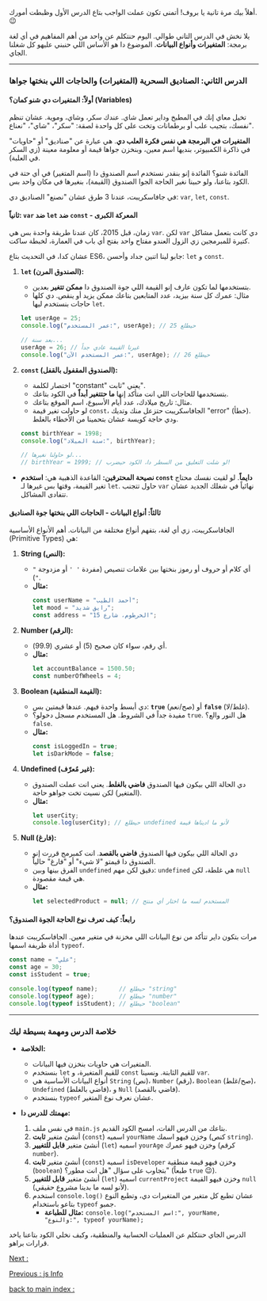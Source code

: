 أهلاً بيك مرة تانية يا بروف\! أتمنى تكون عملت الواجب بتاع الدرس الأول وظبطت أمورك. 😉

يلا نخش في الدرس التاني طوالي. اليوم حنتكلم عن واحد من أهم المفاهيم في أي لغة برمجة: **المتغيرات وأنواع البيانات**. الموضوع دا هو الأساس اللي حنبني عليهو كل شغلنا الجاي.

-----

### **الدرس الثاني: الصناديق السحرية (المتغيرات) والحاجات اللي بنختها جواها**

#### **أولاً: المتغيرات دي شنو كمان؟ (Variables)**

تخيل معاي إنك في المطبخ وداير تعمل شاي. عندك سكر، وشاي، وموية. عشان تنظم نفسك، بتجيب علب أو برطمانات وتخت على كل واحدة لصقة: "سكر"، "شاي"، "نعناع".

**المتغيرات في البرمجة هي نفس فكرة العلب دي**. هي عبارة عن "صناديق" أو "حاويات" في ذاكرة الكمبيوتر، بنديها اسم معين، وبنخزن جواها قيمة أو معلومة معينة (زي السكر في العلبة).

الفائدة شنو؟ الفائدة إنو بنقدر نستخدم اسم الصندوق دا (اسم المتغير) في أي حتة في الكود بتاعنا، ولو حبينا نغير الحاجة الجوا الصندوق (القيمة)، بنغيرها في مكان واحد بس.

في جافاسكريبت، عندنا 3 طرق عشان "نصنع" الصناديق دي: `var`, `let`, `const`.

#### **ثانياً: `var` ضد `let` ضد `const` - المعركة الكبرى**

زمان، قبل 2015، كان عندنا طريقة واحدة بس هي `var`. لكن `var` دي كانت بتعمل مشاكل كتيرة للمبرمجين زي الزول العندو مفتاح واحد بفتح أي باب في العمارة، لخبطة ساكت.

عشان كدا، في التحديث بتاع ES6، جابو لينا اتنين جداد وأحسن: `let` و `const`.

1.  **`let` (الصندوق المرن):**

      * بتستخدمها لما تكون عارف إنو القيمة اللي جوة الصندوق دا **ممكن تتغير** بعدين.
      * مثال: عمرك كل سنة بيزيد، عدد المتابعين بتاعك ممكن يزيد أو ينقص. دي كلها حاجات بنستخدم ليها `let`.

    <!-- end list -->

    ```javascript
    let userAge = 25;
    console.log("عمر المستخدم:", userAge); // حيطلع 25

    // بعد سنة...
    userAge = 26; // غيرنا القيمة عادي جداً
    console.log("عمر المستخدم الآن:", userAge); // حيطلع 26
    ```

2.  **`const` (الصندوق المقفول بالقفل):**

      * اختصار لكلمة "constant" يعني "ثابت".
      * بتستخدمها للحاجات اللي انت متأكد إنها **ما حتتغير أبداً** في الكود بتاعك.
      * مثال: تاريخ ميلادك، عدد أيام الأسبوع، اسم الموقع بتاعك.
      * لو حاولت تغير قيمة `const`، الجافاسكريبت حتزعل منك وتديك "error" (خطأ). ودي حاجة كويسة عشان بتحمينا من الأخطاء بالغلط.

    <!-- end list -->

    ```javascript
    const birthYear = 1998;
    console.log("سنة الميلاد:", birthYear);

    // لو حاولنا نغيرها...
    // birthYear = 1999; // لو شلت التعليق من السطر دا، الكود حيضرب!
    ```

<!-- end list -->

  * **نصيحة المحترفين:** القاعدة الذهبية هي: **استخدم `const` دايماً**. لو لقيت نفسك محتاج تغير القيمة، وقتها بس غيرها لـ `let`. حاول تتجنب `var` نهائياً في شغلك الجديد عشان تتفادى المشاكل.

#### **ثالثاً: أنواع البيانات - الحاجات اللي بنختها جوة الصناديق**

الجافاسكريبت، زي أي لغة، بتفهم أنواع مختلفة من البيانات. أهم الأنواع الأساسية (Primitive Types) هي:

1.  **String (النص):**

      * أي كلام أو حروف أو رموز بنختها بين علامات تنصيص (مفردة `' '` أو مزدوجة `" "`).
      * **مثال:**
        ```javascript
        const userName = "أحمد الطيب";
        let mood = "رايق شديد";
        const address = "الخرطوم، شارع 15";
        ```

2.  **Number (الرقم):**

      * أي رقم، سواء كان صحيح (5) أو عشري (99.9).
      * **مثال:**
        ```javascript
        let accountBalance = 1500.50;
        const numberOfWheels = 4;
        ```

3.  **Boolean (القيمة المنطقية):**

      * دي أبسط واحدة فيهم. عندها قيمتين بس: **`true`** (صح/نعم) أو **`false`** (غلط/لا).
      * مفيدة جداً في الشروط. هل المستخدم مسجل دخولو؟ `true`. هل النور والع؟ `false`.
      * **مثال:**
        ```javascript
        const isLoggedIn = true;
        let isDarkMode = false;
        ```

4.  **Undefined (غير مُعرّف):**

      * دي الحالة اللي بيكون فيها الصندوق **فاضي بالغلط**. يعني انت عملت الصندوق (المتغير) لكن نسيت تخت جواهو حاجة.
      * **مثال:**
        ```javascript
        let userCity;
        console.log(userCity); // حيطلع undefined لأنو ما اديناها قيمة
        ```

5.  **Null (فارغ):**

      * دي الحالة اللي بيكون فيها الصندوق **فاضي بالقصد**. انت كمبرمج قررت إنو الصندوق دا قيمتو "لا شيء" أو "فارغ" حالياً.
      * الفرق بينها وبين `undefined` دقيق لكن مهم: `undefined` هي غلطة، لكن `null` هي قيمة مقصودة.
      * **مثال:**
        ```javascript
        let selectedProduct = null; // المستخدم لسه ما اختار أي منتج
        ```

#### **رابعاً: كيف تعرف نوع الحاجة الجوة الصندوق؟**

مرات بتكون داير تتأكد من نوع البيانات اللي مخزنة في متغير معين. الجافاسكريبت عندها أداة ظريفة اسمها `typeof`.

```javascript
const name = "علي";
const age = 30;
const isStudent = true;

console.log(typeof name);      // حيطلع "string"
console.log(typeof age);       // حيطلع "number"
console.log(typeof isStudent); // حيطلع "boolean"
```

-----

### **خلاصة الدرس ومهمة بسيطة ليك**

  * **الخلاصة:**

      * المتغيرات هي حاويات بنخزن فيها البيانات.
      * بنستخدم `let` للقيم المتغيرة، و `const` للقيم الثابتة. ونسينا `var`.
      * أنواع البيانات الأساسية هي `String` (نص)، `Number` (رقم)، `Boolean` (صح/غلط)، `Undefined` (فاضي بالغلط)، و `Null` (فاضي بالقصد).
      * بنستخدم `typeof` عشان نعرف نوع المتغير.

  * **مهمتك للدرس دا:**

    1.  في نفس ملف `main.js` بتاعك من الدرس الفات، امسح الكود القديم.
    2.  أنشئ متغير **ثابت** (`const`) اسميه `yourName` وخزن فيهو اسمك (كنص `string`).
    3.  أنشئ متغير **قابل للتغيير** (`let`) اسميه `yourAge` وخزن فيهو عمرك (كرقم `number`).
    4.  أنشئ متغير **ثابت** (`const`) اسميه `isDeveloper` وخزن فيهو قيمة منطقية (`boolean`) بتجاوب على سؤال "هل انت مطور؟" (طبعاً `true` 😉).
    5.  أنشئ متغير **قابل للتغيير** (`let`) اسميه `currentProject` وخزن فيهو القيمة `null` (لأنو لسه ما بدينا مشروع حقيقي).
    6.  استخدم `console.log()` عشان تطبع كل متغير من المتغيرات دي، وتطبع النوع بتاعو باستخدام `typeof` جمبو.
          * **مثال للطباعة:** `console.log("اسم المستخدم:", yourName, "والنوع:", typeof yourName);`

الدرس الجاي حنتكلم عن العمليات الحسابية والمنطقية، وكيف نخلي الكود بتاعنا ياخد قرارات براهو.


[Next : ]()

[ Previous : js Info ](./javascriptInfo.md)

[ back to main index : ](./inroduction.md)